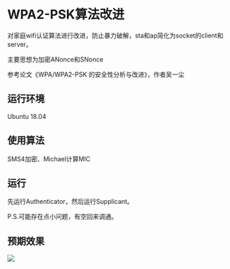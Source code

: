 # WPA2-PSK算法改进
对家庭wifi认证算法进行改进，防止暴力破解，sta和ap简化为socket的client和server。

主要思想为加密ANonce和SNonce

参考论文《WPA/WPA2-PSK 的安全性分析与改进》，作者吴一尘


## 运行环境
Ubuntu 18.04

## 使用算法
SMS4加密、Michael计算MIC

## 运行
先运行Authenticator，然后运行Supplicant。

P.S.可能存在点小问题，有空回来调通。

## 预期效果
![](https://img-blog.csdnimg.cn/20200615213639969.png?x-oss-process=image/watermark,type_ZmFuZ3poZW5naGVpdGk,shadow_10,text_aHR0cHM6Ly9ibG9nLmNzZG4ubmV0L3NpbmF0XzQxMTM1NDg3,size_16,color_FFFFFF,t_70)